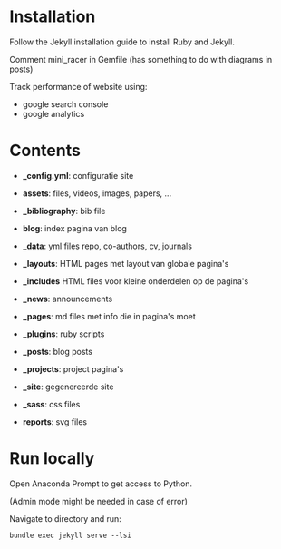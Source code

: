 # Installation

Follow the Jekyll installation guide to install Ruby and Jekyll.

Comment mini_racer in Gemfile (has something to do with diagrams in posts)

Track performance of website using:
- google search console
- google analytics

# Contents

- **_config.yml**: configuratie site
- **assets**: files, videos, images, papers, ...
- **_bibliography**: bib file
- **blog**: index pagina van blog
- **_data**: yml files repo, co-authors, cv, journals 

- **_layouts**: HTML pages met layout van globale pagina's
- **_includes** HTML files voor kleine onderdelen op de pagina's

- **_news**: announcements
- **_pages**: md files met info die in pagina's moet
- **_plugins**: ruby scripts
- **_posts**: blog posts
- **_projects**: project pagina's
- **_site**: gegenereerde site
- **_sass**: css files
- **reports**: svg files


# Run locally

Open Anaconda Prompt to get access to Python.

(Admin mode might be needed in case of error)

Navigate to directory and run:

	bundle exec jekyll serve --lsi


